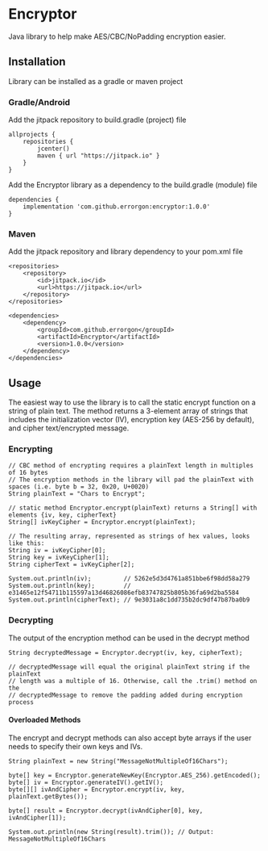 # Encryptor
Java library to help make AES/CBC/NoPadding encryption easier.

## Installation
Library can be installed as a gradle or maven project

### Gradle/Android

Add the jitpack repository to build.gradle (project) file
```
allprojects {
    repositories {
        jcenter()
        maven { url "https://jitpack.io" }
    }
}
```

Add the Encryptor library as a dependency to the build.gradle (module) file
```
dependencies {
    implementation 'com.github.errorgon:encryptor:1.0.0'
}
```

### Maven

Add the jitpack repository and library dependency to your pom.xml file
```
<repositories>
    <repository>
        <id>jitpack.io</id>
        <url>https://jitpack.io</url>
    </repository>
</repositories>

<dependencies>
    <dependency>
        <groupId>com.github.errorgon</groupId>
        <artifactId>Encryptor</artifactId>
        <version>1.0.0</version>
    </dependency>
</dependencies>
```

## Usage
The easiest way to use the library is to call the static encrypt function on a string of plain text. 
The method returns a 3-element array of strings that includes the initialization vector (IV), encryption key (AES-256 by default), and cipher text/encrypted message.

### Encrypting
```
// CBC method of encrypting requires a plainText length in multiples of 16 bytes
// The encryption methods in the library will pad the plainText with spaces (i.e. byte b = 32, 0x20, U+0020)
String plainText = "Chars to Encrypt";

// static method Encryptor.encrypt(plainText) returns a String[] with elements {iv, key, cipherText}
String[] ivKeyCipher = Encryptor.encrypt(plainText);

// The resulting array, represented as strings of hex values, looks like this:
String iv = ivKeyCipher[0];
String key = ivKeyCipher[1];
String cipherText = ivKeyCipher[2];

System.out.println(iv);         // 5262e5d3d4761a851bbe6f98dd58a279
System.out.println(key);        // e31465e12f54711b115597a13d46826086efb83747825b805b36fa69d2ba5584
System.out.println(cipherText); // 9e3031a8c1dd735b2dc9df47b87ba0b9
```

### Decrypting
The output of the encryption method can be used in the decrypt method
```
String decryptedMessage = Encryptor.decrypt(iv, key, cipherText);

// decryptedMessage will equal the original plainText string if the plainText 
// length was a multiple of 16. Otherwise, call the .trim() method on the 
// decryptedMessage to remove the padding added during encryption process
```

#### Overloaded Methods
The encrypt and decrypt methods can also accept byte arrays if the user needs to specify their own keys and IVs. 
```
String plainText = new String("MessageNotMultipleOf16Chars");

byte[] key = Encryptor.generateNewKey(Encryptor.AES_256).getEncoded();
byte[] iv = Encryptor.generateIV().getIV();
byte[][] ivAndCipher = Encryptor.encrypt(iv, key, plainText.getBytes());

byte[] result = Encryptor.decrypt(ivAndCipher[0], key, ivAndCipher[1]);

System.out.println(new String(result).trim()); // Output: MessageNotMultipleOf16Chars
```





